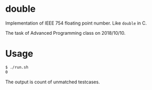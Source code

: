# double
Implementation of IEEE 754 floating point number. Like `double` in C.

The task of Advanced Programming class on 2018/10/10.

# Usage
```bash
$ ./run.sh
0
```

The output is count of unmatched testcases.
